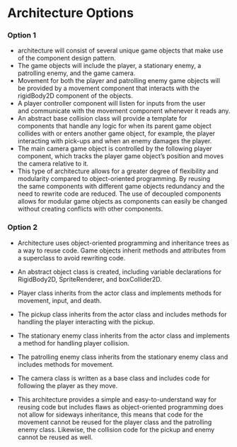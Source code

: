 # Architecture Options


### Option 1

 - architecture will consist of several unique game objects that make
   use of the component design pattern.
 - The game objects will include the player, a stationary enemy, a   
   patrolling enemy, and the game camera.
 - Movement for both the player and patrolling enemy game objects will  
   be provided by a movement component that interacts with the   
   rigidBody2D component of the objects.
 - A player controller component will listen for inputs from the user   
   and communicate with the movement component whenever it reads any.
 - An abstract base collision class will provide a template for   
   components that handle any logic for when its parent game object   
   collides with or enters another game object, for example, the player 
   interacting with pick-ups and when an enemy damages the player.
 - The main camera game object is controlled by the following player   
   component, which tracks the player game object’s position and moves  
   the camera relative to it.
 - This type of architecture allows for a greater degree of flexibility 
   and modularity compared to object-oriented programming. By reusing   
   the same components with different game objects redundancy and the   
   need to rewrite code are reduced. The use of decoupled components   
   allows for modular game objects as components can easily be changed  
   without creating conflicts with other components.
   
### Option 2
 - Architecture uses object-oriented programming and inheritance trees
   as a way to reuse code. Game objects inherit methods and attributes
   from a superclass to avoid rewriting code.

 - An abstract object class is created, including variable declarations
   for RigidBody2D, SpriteRenderer, and boxCollider2D.

 - Player class inherits from the actor class and implements methods for
   movement, input, and death.

 - The pickup class inherits from the actor class and includes methods
   for handling the player interacting with the pickup.

 - The stationary enemy class inherits from the actor class and
   implements a method for handling player collision.

 - The patrolling enemy class inherits from the stationary enemy class
   and includes methods for movement.

 - The camera class is written as a base class and includes code for
   following the player as they move.

 - This architecture provides a simple and easy-to-understand way for   
   reusing code but includes flaws as object-oriented programming does  
   not allow for sideways inheritance, this means that code for the
   movement cannot be reused for the player class and the patrolling
   enemy class. Likewise, the collision code for the pickup and enemy
   cannot be reused as well.
